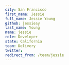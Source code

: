```yaml
---
city: San Francisco
first_name: Jessie
full_name: Jessie Young
github: jessieay
last_name: Young
name: jessie
role: Developer
state: California
team: Delivery
twitter: 
redirect_from: /team/jessie
---
```


